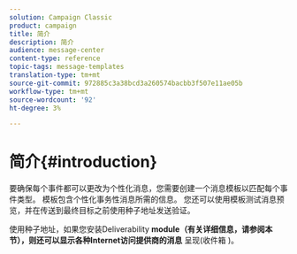 ```yaml
---
solution: Campaign Classic
product: campaign
title: 简介
description: 简介
audience: message-center
content-type: reference
topic-tags: message-templates
translation-type: tm+mt
source-git-commit: 972885c3a38bcd3a260574bacbb3f507e11ae05b
workflow-type: tm+mt
source-wordcount: '92'
ht-degree: 3%

---
```



# 简介{#introduction}

要确保每个事件都可以更改为个性化消息，您需要创建一个消息模板以匹配每个事件类型。 模板包含个性化事务性消息所需的信息。 您还可以使用模板测试消息预览，并在传送到最终目标之前使用种子地址发送验证。

使用种子地址，如果您安装Deliverability **module（有关详细信息，请参阅本节），则还可以显示各种Internet访问提供商的消息** 呈现(收件箱 [](../../delivery/using/about-deliverability.md))。
